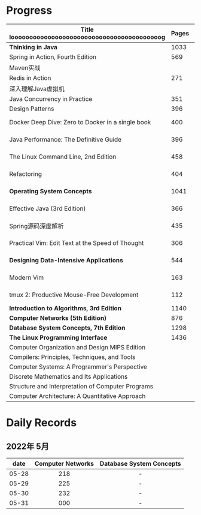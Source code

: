 # Progress

| Title looooooooooooooooooooooooooooooooooooooooog | Pages | Status   | Started_at | Finished_at      | Description |
| ------------------------------------------------- | ----- | ------   | ---------- | ---------        | ----------- |
| **Thinking in Java**                                  | 1033  | Finished |            |                  |             |
| Spring in Action, Fourth Edition                  | 569   | Finished |            |                  |             |
| Maven实战                                         |       | Finished |            |                  |             |
| Redis in Action                                   | 271   | Finished |            |                  |             |
| 深入理解Java虚拟机                                |       | Finished |            |                  |             |
| Java Concurrency in Practice                      | 351   | Finished |            |                  |             |
| Design Patterns                                   | 396   | Finished |            |                  |             |
| Docker Deep Dive: Zero to Docker in a single book | 400   | Finished |            | 2019-11-05       |             |
| Java Performance: The Definitive Guide            | 396   | Finished |            | 2020-01-13       |             |
| The Linux Command Line, 2nd Edition               | 458   | Finished |            | 2020-04-12       |             |
| Refactoring                                       | 404   | Finished |            | 2020-09-06 15:40 |             |
| **Operating System Concepts**                         | 1041  | Finished |            | 2020-09-24 10:00 |             |
| Effective Java (3rd Edition)                      | 366   | Finished |            | 2020-10-30 23:00 |             |
| Spring源码深度解析                                | 435   | Finished |            | 2021-01-05 13:10 |             |
| Practical Vim: Edit Text at the Speed of Thought  | 306   | Finished |            | 2021-12-08 13:10 |             |
| **Designing Data-Intensive Applications**             | 544   | Finished |            | 2022-04-09 21:00 |             |
| Modern Vim                                        | 163   | Finished |            | 2022-05-14       |             |
| tmux 2: Productive Mouse-Free Development         | 112   | Finished |            | 2022-05-14       |             |
| **Introduction to Algorithms, 3rd Edition**           | 1140  | Reading  |            |                  |             |
| **Computer Networks (5th Edition)**                   | 876   | Reading  |            |                  |             |
| **Database System Concepts, 7th Edition**             | 1298  | Reading  |            |                  |             |
| **The Linux Programming Interface**                   | 1436  | Reading  |            |                  |             |
| Computer Organization and Design MIPS Edition     |       |          |            |                  |             |
| Compilers: Principles, Techniques, and Tools      |       |          |            |                  |             |
| Computer Systems: A Programmer's Perspective      |       |          |            |                  |             |
| Discrete Mathematics and Its Applications         |       |          |            |                  |             |
| Structure and Interpretation of Computer Programs |       |          |            |                  |             |
| Computer Architecture: A Quantitative Approach    |       |          |            |                  |             |


# Daily Records

## 2022年 5月

| date  | Computer Networks | Database System Concepts |
| ----  | :---------------: | :----------------------: |
| 05-28 | 218               | -                        |
| 05-29 | 225               | -                        |
| 05-30 | 232               | -                        |
| 05-31 | 000               | -                        |

